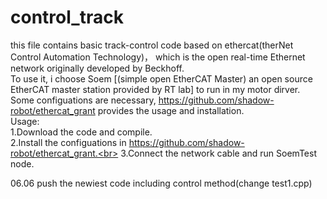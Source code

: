 # control_track
this file contains basic track-control code based on ethercat(therNet Control Automation Technology)， which is the open real-time Ethernet network originally developed by Beckhoff.<br>
To use it, i choose Soem [(simple open EtherCAT Master) an open source EtherCAT master station provided by RT lab] to run in my motor dirver. Some configuations are necessary,  https://github.com/shadow-robot/ethercat_grant provides the usage and installation. <br>
Usage:<br>
1.Download the code and compile.<br>
2.Install the configuations in https://github.com/shadow-robot/ethercat_grant.<br>
3.Connect the network cable and run SoemTest node.<br>

06.06
push the newiest code including control method(change test1.cpp)
